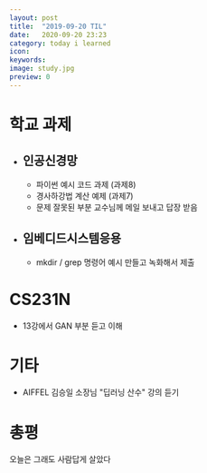 ```yaml
---
layout: post
title:  "2019-09-20 TIL"
date:   2020-09-20 23:23
category: today i learned
icon: 
keywords: 
image: study.jpg
preview: 0
---
```


# 학교 과제

- ## 인공신경망
    - 파이썬 예시 코드 과제 (과제8)
    - 경사하강법 계산 예제 (과제7)
    - 문제 잘못된 부분 교수님께 메일 보내고 답장 받음

- ## 임베디드시스템응용
    - mkdir /  grep 명령어 예시 만들고 녹화해서 제출

# CS231N
- 13강에서 GAN 부분 듣고 이해

# 기타
- AIFFEL 김승일 소장님 "딥러닝 산수" 강의 듣기


# 총평

오늘은 그래도 사람답게 살았다